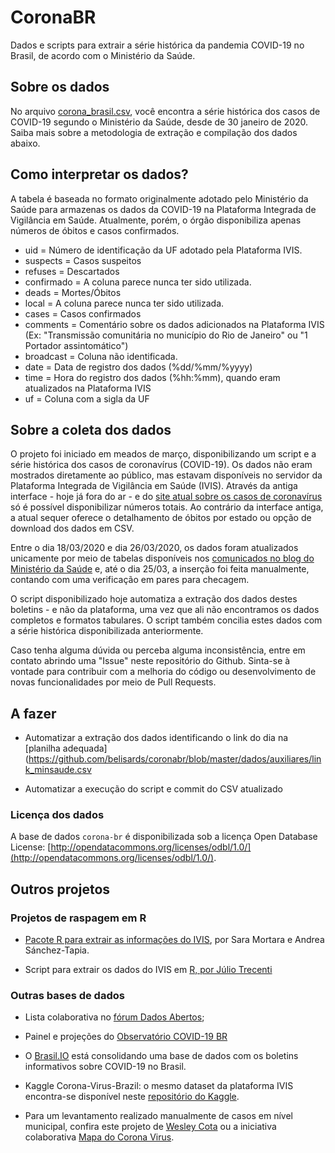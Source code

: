 # CoronaBR

Dados e scripts para extrair a série histórica da pandemia COVID-19 no Brasil, de acordo com o Ministério da Saúde.

## Sobre os dados

No arquivo [corona_brasil.csv](https://github.com/belisards/coronabr/blob/master/dados/corona_brasil.csv), você encontra a série histórica dos casos de COVID-19 segundo o Ministério da Saúde, desde de 30 janeiro de 2020. Saiba mais sobre a metodologia de extração e compilação dos dados abaixo.

## Como interpretar os dados?

A tabela é baseada no formato originalmente adotado pelo Ministério da Saúde para armazenas os dados da COVID-19 na Plataforma Integrada de Vigilância em Saúde. Atualmente, porém, o órgão disponibiliza apenas números de óbitos e casos confirmados. 

* uid = Número de identificação da UF adotado pela Plataforma IVIS. 
* suspects = Casos suspeitos
* refuses = Descartados
* confirmado = A coluna parece nunca ter sido utilizada.
* deads = Mortes/Óbitos
* local = A coluna parece nunca ter sido utilizada.
* cases = Casos confirmados
* comments = Comentário sobre os dados adicionados na Plataforma IVIS (Ex: "Transmissão comunitária no município do Rio de Janeiro" ou "1 Portador assintomático")
* broadcast = Coluna não identificada.
* date = Data de registro dos dados (%dd/%mm/%yyyy)
* time = Hora do registro dos dados  (%hh:%mm), quando eram atualizados na Plataforma IVIS
* uf = Coluna com a sigla da UF


## Sobre a coleta dos dados

O projeto foi iniciado em meados de março, disponibilizando um script e a série histórica dos casos de coronavírus (COVID-19). Os dados não eram mostrados diretamente ao público, mas estavam disponíveis no servidor da Plataforma Integrada de Vigilância em Saúde (IVIS). Através da antiga interface - hoje já fora do ar - e do [site atual sobre os casos de coronavírus](https://covid.saude.gov.br/) só é possível disponibilizar números totais. Ao contrário da interface antiga, a atual sequer oferece o detalhamento de óbitos por estado ou opção de download dos dados em CSV.

Entre o dia 18/03/2020 e dia 26/03/2020, os dados foram atualizados unicamente por meio de tabelas disponíveis nos [comunicados no blog do Ministério da Saúde](https://github.com/belisards/coronabr/blob/master/dados/auxiliares/link_minsaude.csv) e, até o dia 25/03, a inserção foi feita manualmente, contando com uma verificação em pares para checagem. 

O script disponibilizado hoje automatiza a extração dos dados destes boletins - e não da plataforma, uma vez que ali não encontramos os dados completos e formatos tabulares. O script também concilia estes dados com a série histórica disponibilizada anteriormente.

Caso tenha alguma dúvida ou perceba alguma inconsistência, entre em contato abrindo uma "Issue" neste repositório do Github. Sinta-se à vontade para contribuir com a melhoria do código ou desenvolvimento de novas funcionalidades por meio de Pull Requests.

## A fazer

* Automatizar a extração dos dados identificando o link do dia na [planilha adequada](https://github.com/belisards/coronabr/blob/master/dados/auxiliares/link_minsaude.csv

* Automatizar a execução do script e commit do CSV atualizado


### Licença dos dados
A base de dados `corona-br` é disponibilizada sob a licença Open Database License: [http://opendatacommons.org/licenses/odbl/1.0/](http://opendatacommons.org/licenses/odbl/1.0/). 


## Outros projetos

### Projetos de raspagem em R

* [Pacote R para extrair as informações do IVIS](https://liibre.github.io/coronabr/articles/coronabr.html), por Sara Mortara e Andrea Sánchez-Tapia.

* Script para extrair os dados do IVIS em [R, por Júlio Trecenti](https://gist.github.com/jtrecenti/9ed617e060c2b01cfe9cce32577bf9b5)

### Outras bases de dados
* Lista colaborativa no [fórum Dados Abertos](https://dadosabertos.social/t/dados-sobre-a-pandemia-do-novo-coronavirus/267);

* Painel e projeções do [Observatório COVID-19 BR](https://covid19br.github.io/)

* O [Brasil.IO](https://brasil.io/dataset/covid19/boletim) está consolidando uma base de dados com os boletins informativos sobre COVID-19 no Brasil.

* Kaggle Corona-Virus-Brazil: o mesmo dataset da plataforma IVIS encontra-se disponível neste [repositório do Kaggle](https://www.kaggle.com/unanimad/corona-virus-brazil).

* Para um levantamento realizado manualmente de casos em nível municipal, confira este projeto de [Wesley Cota](https://labs.wesleycota.com/sarscov2/br/) ou a iniciativa colaborativa [Mapa do Corona Virus](mapadocoronavirus.com).
